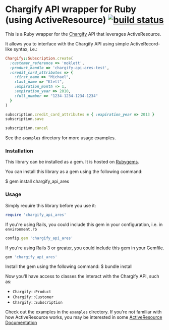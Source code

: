 Chargify API wrapper for Ruby (using ActiveResource) [![build status](https://secure.travis-ci.org/grasshopperlabs/chargify_api_ares.png)](http://travis-ci.org/grasshopperlabs/chargify_api_ares)
====================================================

This is a Ruby wrapper for the [Chargify](http://chargify.com) API that leverages ActiveResource.

It allows you to interface with the Chargify API using simple ActiveRecord-like syntax, i.e.:

``` ruby
Chargify::Subscription.create(
  :customer_reference => 'moklett',
  :product_handle => 'chargify-api-ares-test',
  :credit_card_attributes => {
    :first_name => "Michael",
    :last_name => "Klett",
    :expiration_month => 1,
    :expiration_year => 2010,
    :full_number => "1234-1234-1234-1234"
  }
)

subscription.credit_card_attributes = { :expiration_year => 2013 }
subscription.save

subscription.cancel
```

See the `examples` directory for more usage examples.

### Installation

This library can be installed as a gem. It is hosted on [Rubygems](http://rubygems.org).

You can install this library as a gem using the following command:

$ gem install chargify_api_ares

### Usage

Simply require this library before you use it:

``` ruby
require 'chargify_api_ares'
```
    
If you're using Rails, you could include this gem in your configuration, i.e. in `environment.rb`

``` ruby
config.gem 'chargify_api_ares'
```

If you're using Rails 3 or greater, you could include this gem in your Gemfile.
``` ruby
gem 'chargify_api_ares'
```

Install the gem using the following command:
$ bundle install
    
Now you'll have access to classes the interact with the Chargify API, such as:

* `Chargify::Product`  
* `Chargify::Customer`  
* `Chargify::Subscription`

Check out the examples in the `examples` directory.  If you're not familiar with how ActiveResource works, you may be interested in some [ActiveResource Documentation](http://apidock.com/rails/ActiveResource/Base)
